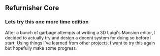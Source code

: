 ## Refurnisher Core
### Lets try this one more time edition
After a bunch of garbage attempts at writing a 3D Luigi's Mansion editor, I decided to actually try and design a decent system for doing so before I start. Using things I've learned from other projects, I want to try this again but hopefully make some progress.